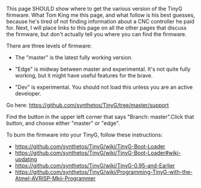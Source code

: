 This page SHOULD show where to get the various version of the TinyG firmware.  What Tom King me this page, and what follow is his best guesses, because he's tired of not finding information about a CNC controller he paid for. Next, I will place links to this page on all the other pages that discuss the firmware, but don't actually tell you where you can find the firmware.

There are three levels of firmware:
* The "master" is the latest fully working version.  

* "Edge" is midway between master and experimental. It's not quite fully working, but 
it might have useful features for the brave.

* "Dev" is experimental. You should not load this unless you are an active developer.

Go here: https://github.com/synthetos/TinyG/tree/master/support

Find the button in the upper left corner that says "Branch: master".Click that button, and choose either "master" or "edge".

To burn the firmware into your TinyG, follow these instructions:

* https://github.com/synthetos/TinyG/wiki/TinyG-Boot-Loader
* https://github.com/synthetos/TinyG/wiki/TinyG-Boot-Loader#wiki-updating
* https://github.com/synthetos/TinyG/wiki/TinyG-0.95-and-Earlier
* https://github.com/synthetos/TinyG/wiki/Programming-TinyG-with-the-Atmel-AVRISP-Mkii-Programmer